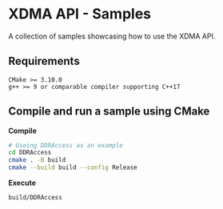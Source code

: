 # XDMA API - Samples

A collection of samples showcasing how to use the XDMA API.<br>

## Requirements

	CMake >= 3.10.0
	g++ >= 9 or comparable compiler supporting C++17

## Compile and run a sample using CMake

**Compile**

```bash
# Useing DDRAccess as an example
cd DDRAccess
cmake . -B build
cmake --build build --config Release
```

**Execute**

```bash
build/DDRAccess
```
